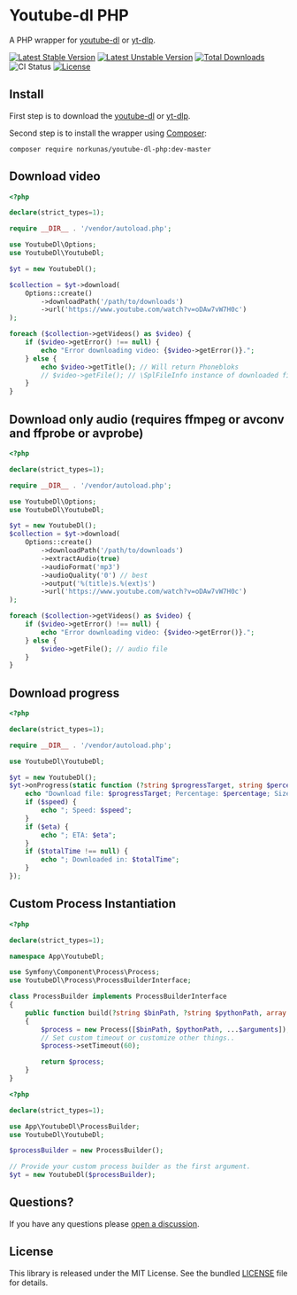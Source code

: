 # Youtube-dl PHP
A PHP wrapper for [youtube-dl](https://github.com/ytdl-org/youtube-dl) or [yt-dlp](https://github.com/yt-dlp/yt-dlp).

[![Latest Stable Version](https://poser.pugx.org/norkunas/youtube-dl-php/v/stable.svg)](https://packagist.org/packages/norkunas/youtube-dl-php)
[![Latest Unstable Version](https://poser.pugx.org/norkunas/youtube-dl-php/v/unstable.svg)](https://packagist.org/packages/norkunas/youtube-dl-php)
[![Total Downloads](https://poser.pugx.org/norkunas/youtube-dl-php/downloads)](https://packagist.org/packages/norkunas/youtube-dl-php)
![CI Status](https://github.com/norkunas/youtube-dl-php/workflows/CI/badge.svg?branch=master)
[![License](https://poser.pugx.org/norkunas/youtube-dl-php/license.svg)](https://packagist.org/packages/norkunas/youtube-dl-php)

## Install
First step is to download the [youtube-dl](https://ytdl-org.github.io/youtube-dl/download.html) or [yt-dlp](https://github.com/yt-dlp/yt-dlp#installation).

Second step is to install the wrapper using [Composer](http://getcomposer.org/):
```
composer require norkunas/youtube-dl-php:dev-master
```

## Download video
```php
<?php

declare(strict_types=1);

require __DIR__ . '/vendor/autoload.php';

use YoutubeDl\Options;
use YoutubeDl\YoutubeDl;

$yt = new YoutubeDl();

$collection = $yt->download(
    Options::create()
        ->downloadPath('/path/to/downloads')
        ->url('https://www.youtube.com/watch?v=oDAw7vW7H0c')
);

foreach ($collection->getVideos() as $video) {
    if ($video->getError() !== null) {
        echo "Error downloading video: {$video->getError()}.";
    } else {
        echo $video->getTitle(); // Will return Phonebloks
        // $video->getFile(); // \SplFileInfo instance of downloaded file
    }
}

```

## Download only audio (requires ffmpeg or avconv and ffprobe or avprobe)
```php
<?php

declare(strict_types=1);

require __DIR__ . '/vendor/autoload.php';

use YoutubeDl\Options;
use YoutubeDl\YoutubeDl;

$yt = new YoutubeDl();
$collection = $yt->download(
    Options::create()
        ->downloadPath('/path/to/downloads')
        ->extractAudio(true)
        ->audioFormat('mp3')
        ->audioQuality('0') // best
        ->output('%(title)s.%(ext)s')
        ->url('https://www.youtube.com/watch?v=oDAw7vW7H0c')
);

foreach ($collection->getVideos() as $video) {
    if ($video->getError() !== null) {
        echo "Error downloading video: {$video->getError()}.";
    } else {
        $video->getFile(); // audio file
    }
}
```

## Download progress
```php
<?php

declare(strict_types=1);

require __DIR__ . '/vendor/autoload.php';

use YoutubeDl\YoutubeDl;

$yt = new YoutubeDl();
$yt->onProgress(static function (?string $progressTarget, string $percentage, string $size, ?string $speed, ?string $eta, ?string $totalTime): void {
    echo "Download file: $progressTarget; Percentage: $percentage; Size: $size";
    if ($speed) {
        echo "; Speed: $speed";
    }
    if ($eta) {
        echo "; ETA: $eta";
    }
    if ($totalTime !== null) {
        echo "; Downloaded in: $totalTime";
    }
});
```

## Custom Process Instantiation

```php
<?php

declare(strict_types=1);

namespace App\YoutubeDl;

use Symfony\Component\Process\Process;
use YoutubeDl\Process\ProcessBuilderInterface;

class ProcessBuilder implements ProcessBuilderInterface
{
    public function build(?string $binPath, ?string $pythonPath, array $arguments = []): Process
    {
        $process = new Process([$binPath, $pythonPath, ...$arguments]);
        // Set custom timeout or customize other things..
        $process->setTimeout(60);

        return $process;
    }
}
```

```php
<?php

declare(strict_types=1);

use App\YoutubeDl\ProcessBuilder;
use YoutubeDl\YoutubeDl;

$processBuilder = new ProcessBuilder();

// Provide your custom process builder as the first argument.
$yt = new YoutubeDl($processBuilder);
```


## Questions?

If you have any questions please [open a discussion](https://github.com/norkunas/youtube-dl-php/discussions/new).

## License

This library is released under the MIT License. See the bundled [LICENSE](https://github.com/norkunas/youtube-dl-php/blob/master/LICENSE) file for details.
